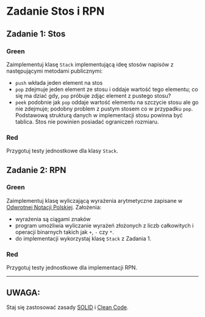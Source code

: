 # Zadanie Stos i RPN

## Zadanie 1: Stos

### Green

Zaimplementuj klasę `Stack` implementującą ideę stosów napisów z następującymi metodami publicznymi:

- `push` wkłada jeden element na stos
- `pop` zdejmuje jeden element ze stosu i oddaje wartość tego elementu; co się ma dziać gdy, `pop` próbuje
  zdjąc element z pustego stosu?
- `peek` podobnie jak `pop` oddaje wartość elementu na szczycie stosu ale go nie zdejmuje;
  podobny problem z pustym stosem co w przypadku `pop`.
  Podstawową strukturą danych w implementacji stosu powinna być tablica. Stos nie powinien posiadać ograniczeń rozmiaru.

### Red

Przygotuj testy jednostkowe dla klasy `Stack`.

## Zadanie 2: RPN

### Green

Zaimplementuj klasę wyliczającą wyrażenia arytmetyczne zapisane w [Odwrotnej Notacji Polskiej](https://pl.wikipedia.org/wiki/Odwrotna_notacja_polska).
Założenia:

- wyrażenia są ciągami znaków
- program umożliwia wyliczanie wyrażeń złożonych z liczb całkowitych i operacji binarnych takich jak `+`, `-` czy `*`.
- do implementacji wykorzystaj klasę `Stack` z Zadania 1.

### Red

Przygotuj testy jednostkowe dla implementacji RPN.

---

## UWAGA:

Staj się zastosować zasady [SOLID](https://www.samouczekprogramisty.pl/solid-czyli-dobre-praktyki-w-programowaniu-obiektowym/)
i [Clean Code](https://cleancoders.com/episode/clean-code-episode-1).
